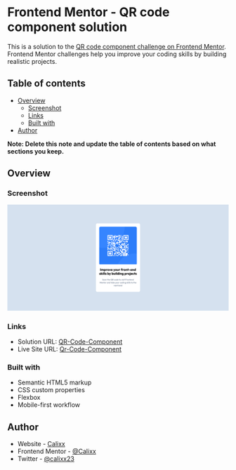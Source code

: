 # Frontend Mentor - QR code component solution

This is a solution to the [QR code component challenge on Frontend Mentor](https://www.frontendmentor.io/challenges/qr-code-component-iux_sIO_H). Frontend Mentor challenges help you improve your coding skills by building realistic projects. 

## Table of contents

- [Overview](#overview)
  - [Screenshot](#screenshot)
  - [Links](#links)
  - [Built with](#built-with)
- [Author](#author)

**Note: Delete this note and update the table of contents based on what sections you keep.**

## Overview

### Screenshot

![img.png](img.png)

### Links

- Solution URL: [QR-Code-Component](https://github.com/calixmnt/qr-code-component--fem)
- Live Site URL: [Qr-Code-Component](https://calixmnt.github.io/qr-code-component--fem/)

### Built with

- Semantic HTML5 markup
- CSS custom properties
- Flexbox
- Mobile-first workflow

## Author

- Website - [Calixx](https://www.calixmnt.github.io)
- Frontend Mentor - [@Calixx](https://www.frontendmentor.io/profile/calixmnt)
- Twitter - [@calixx23](https://www.twitter.com/yourusername)
